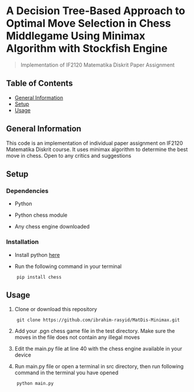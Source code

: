 # A Decision Tree-Based Approach to Optimal Move Selection in Chess Middlegame Using Minimax Algorithm with Stockfish Engine
> Implementation of IF2120 Matematika Diskrit Paper Assignment

## Table of Contents
- [General Information](#general-information)
- [Setup](#setup)
- [Usage](#usage)

## General Information

This code is an implementation of individual paper assignment on IF2120 Matematika Diskrit course. It uses minimax algorithm to determine the best move in chess. Open to any critics and suggestions

## Setup

### Dependencies

- Python

- Python chess module

- Any chess engine downloaded

### Installation

- Install python [here](https://www.python.org/downloads/)

- Run the following command in your terminal
```shell
    pip install chess
```

## Usage
1. Clone or download this repository
```shell
    git clone https://github.com/ibrahim-rasyid/MatDis-Minimax.git
```

2. Add your .pgn chess game file in the test directory. Make sure the moves in the file does not contain any illegal moves

3. Edit the main.py file at line 40 with the chess engine available in your device

4. Run main.py file or open a terminal in src directory, then run following command in the terminal you have opened
```shell
    python main.py
```
